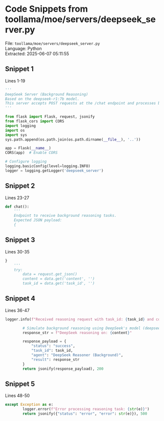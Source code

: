 # Code Snippets from toollama/moe/servers/deepseek_server.py

File: `toollama/moe/servers/deepseek_server.py`  
Language: Python  
Extracted: 2025-06-07 05:11:55  

## Snippet 1
Lines 1-19

```Python
'''
DeepSeek Server (Background Reasoning)
Based on the deepseek-r1:7b model.
This server accepts POST requests at the /chat endpoint and processes background reasoning tasks.
'''

from flask import Flask, request, jsonify
from flask_cors import CORS
import logging
import os
import sys
sys.path.append(os.path.join(os.path.dirname(__file__), '..'))

app = Flask(__name__)
CORS(app)  # Enable CORS

# Configure logging
logging.basicConfig(level=logging.INFO)
logger = logging.getLogger('deepseek_server')
```

## Snippet 2
Lines 23-27

```Python
def chat():
    '''
    Endpoint to receive background reasoning tasks.
    Expected JSON payload:
    {
```

## Snippet 3
Lines 30-35

```Python
}
    '''
    try:
        data = request.get_json()
        content = data.get('content', '')
        task_id = data.get('task_id', '')
```

## Snippet 4
Lines 36-47

```Python
logger.info(f"Received reasoning request with task_id: {task_id} and content: {content}")

        # Simulate background reasoning using DeepSeek's model (deepseek-r1:7b)
        response_str = f"DeepSeek reasoning on: {content}"

        response_payload = {
            "status": "success",
            "task_id": task_id,
            "agent": "DeepSeek Reasoner (Background)",
            "result": response_str
        }
        return jsonify(response_payload), 200
```

## Snippet 5
Lines 48-50

```Python
except Exception as e:
        logger.error(f"Error processing reasoning task: {str(e)}")
        return jsonify({"status": "error", "error": str(e)}), 500
```

